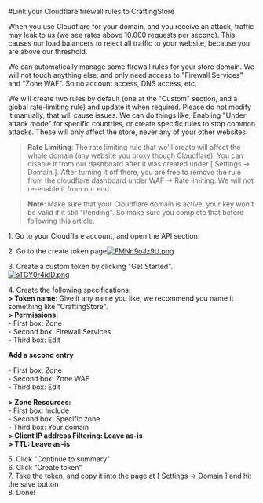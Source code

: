 #Link your Cloudflare firewall rules to CraftingStore

When you use Cloudflare for your domain, and you receive an attack, traffic may leak to us (we see rates above 10.000 requests per second). This causes our load balancers to reject all traffic to your website, because you are above our threshold.

We can automatically manage some firewall rules for your store domain. We will not touch anything else, and only need access to "Firewall Services" and "Zone WAF". So no account access, DNS access, etc.

We will create two rules by default (one at the "Custom" section, and a global rate-limiting rule) and update it when required. Please do not modify it manually, that will cause issues. We can do things like; Enabling "Under attack mode" for specific countries, or create specific rules to stop common attacks. These will only affect the store, never any of your other websites.

> **Rate Limiting**: The rate limiting rule that we'll create will affect the whole domain (any website you proxy though Cloudflare). You can disable it from our dashboard after it was created under [ Settings -> Domain ]. After turning it off there, you are free to remove the rule from the cloudflare dashboard under WAF -> Rate limiting. We will not re-enable it from our end.

> **Note**: Make sure that your Cloudflare domain is active, your key won't be valid if it still "Pending". So make sure you complete that before following this article.

1\. Go to your Cloudflare account, and open the API section: 

2\. Go to the create token page[![FMNn9oJz9U.png](/img/general/link-your-cloudflare-firewall-rules-to-craftingstore/4p26hr6sks.png)](/img/general/link-your-cloudflare-firewall-rules-to-craftingstore/ev23pqlkpy.png)

3\. Create a custom token by clicking "Get Started".  
[![sTGY0r4idD.png](/img/general/link-your-cloudflare-firewall-rules-to-craftingstore/swhtf7rtvd.png)](/img/general/link-your-cloudflare-firewall-rules-to-craftingstore/jkce6ewcit.png)

4\. Create the following specifications:  
**&gt; Token name**: Give it any name you like, we recommend you name it something like "CraftingStore".  
**&gt; Permissions:**   
\- First box: Zone  
\- Second box: Firewall Services  
\- Third box: Edit  

**Add a second entry**

\- First box: Zone  
\- Second box: Zone WAF  
\- Third box: Edit  

**&gt; Zone Resources:**  
\- First box: Include  
\- Second box: Specific zone  
\- Third box: Your domain  
**&gt; Client IP address Filtering: Leave as-is**  
**&gt; TTL: Leave as-is**

5\. Click "Continue to summary"  
6\. Click "Create token"  
7\. Take the token, and copy it into the page at \[ Settings -&gt; Domain \] and hit the save button  
8\. Done!
